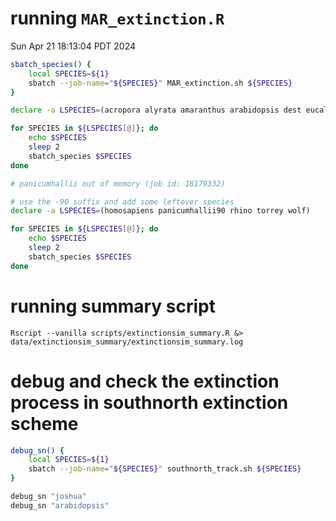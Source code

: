 # running `MAR_extinction.R`

Sun Apr 21 18:13:04 PDT 2024

```bash
sbatch_species() {
    local SPECIES=${1}
    sbatch --job-name="${SPECIES}" MAR_extinction.sh ${SPECIES}
}

declare -a LSPECIES=(acropora alyrata amaranthus arabidopsis dest eucalyptus joshua mimulus mosquito panicum panicumhallii peromyscus populus songbird warbler)

for SPECIES in ${LSPECIES[@]}; do
    echo $SPECIES
    sleep 2
    sbatch_species $SPECIES
done

# panicumhallii out of memory (job id: 18179332)

# use the -90 suffix and add some leftover species
declare -a LSPECIES=(homosapiens panicumhallii90 rhino torrey wolf)

for SPECIES in ${LSPECIES[@]}; do
    echo $SPECIES
    sleep 2
    sbatch_species $SPECIES
done
```

# running summary script 

```
Rscript --vanilla scripts/extinctionsim_summary.R &> data/extinctionsim_summary/extinctionsim_summary.log
```

# debug and check the extinction process in southnorth extinction scheme


```bash
debug_sn() {
    local SPECIES=${1}
    sbatch --job-name="${SPECIES}" southnorth_track.sh ${SPECIES}
}

debug_sn "joshua"
debug_sn "arabidopsis"
```

